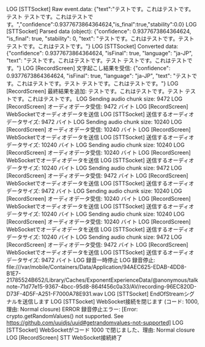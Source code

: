  LOG  [STTSocket] Raw event.data: {"text":"テストです。これはテストです。テスト テストです。これはテストです。","confidence":0.9377673864364624,"is_final":true,"stability":0.0}
 LOG  [STTSocket] Parsed data (object): {"confidence": 0.9377673864364624, "is_final": true, "stability": 0, "text": "テストです。これはテストです。テスト テストです。これはテストです。"}
 LOG  [STTSocket] Converted data: {"confidence": 0.9377673864364624, "isFinal": true, "language": "ja-JP", "text": "テストです。これはテストです。テスト テストです。これはテストです。"}
 LOG  [RecordScreen] 文字起こし結果を受信: {"confidence": 0.9377673864364624, "isFinal": true, "language": "ja-JP", "text": "テストです。これはテストです。テスト テストです。これはテストです。"}
 LOG  [RecordScreen] 最終結果を追加: テストです。これはテストです。テスト テストです。これはテストです。
 LOG  Sending audio chunk size: 9472
 LOG  [RecordScreen] オーディオデータ受信: 9472 バイト
 LOG  [RecordScreen] WebSocketでオーディオデータを送信
 LOG  [STTSocket] 送信するオーディオデータサイズ: 9472 バイト
 LOG  Sending audio chunk size: 10240
 LOG  [RecordScreen] オーディオデータ受信: 10240 バイト
 LOG  [RecordScreen] WebSocketでオーディオデータを送信
 LOG  [STTSocket] 送信するオーディオデータサイズ: 10240 バイト
 LOG  Sending audio chunk size: 10240
 LOG  [RecordScreen] オーディオデータ受信: 10240 バイト
 LOG  [RecordScreen] WebSocketでオーディオデータを送信
 LOG  [STTSocket] 送信するオーディオデータサイズ: 10240 バイト
 LOG  Sending audio chunk size: 9472
 LOG  [RecordScreen] オーディオデータ受信: 9472 バイト
 LOG  [RecordScreen] WebSocketでオーディオデータを送信
 LOG  [STTSocket] 送信するオーディオデータサイズ: 9472 バイト
 LOG  Sending audio chunk size: 10240
 LOG  [RecordScreen] オーディオデータ受信: 10240 バイト
 LOG  [RecordScreen] WebSocketでオーディオデータを送信
 LOG  [STTSocket] 送信するオーディオデータサイズ: 10240 バイト
 LOG  Sending audio chunk size: 10240
 LOG  [RecordScreen] オーディオデータ受信: 10240 バイト
 LOG  [RecordScreen] WebSocketでオーディオデータを送信
 LOG  [STTSocket] 送信するオーディオデータサイズ: 10240 バイト
 LOG  Sending audio chunk size: 9472
 LOG  [RecordScreen] オーディオデータ受信: 9472 バイト
 LOG  [RecordScreen] WebSocketでオーディオデータを送信
 LOG  [STTSocket] 送信するオーディオデータサイズ: 9472 バイト
 LOG  録音一時停止
 LOG  録音停止: file:///var/mobile/Containers/Data/Application/94AEC625-EDAB-4DD8-B1E7-21785524B652/Library/Caches/ExponentExperienceData/@anonymous/talknote-71d77e15-9367-4bcc-95d8-864f456c0a33/AV/recording-96EC820D-D73F-4D5F-A251-F7000A78E931.wav
 LOG  [STTSocket] EndOfStreamシグナルを送信します
 LOG  [STTSocket] WebSocket接続を閉じます (コード: 1000, 理由: Normal closure)
 ERROR  録音停止エラー: [Error: crypto.getRandomValues() not supported. See https://github.com/uuidjs/uuid#getrandomvalues-not-supported]
 LOG  [STTSocket] WebSocketがコード 1000 で閉じました、理由: Normal closure
 LOG  [RecordScreen] STT WebSocket接続終了